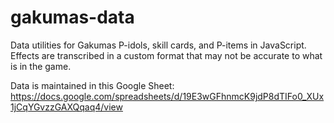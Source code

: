# gakumas-data

Data utilities for Gakumas P-idols, skill cards, and P-items in JavaScript.
Effects are transcribed in a custom format that may not be accurate to what is in the game.

Data is maintained in this Google Sheet: https://docs.google.com/spreadsheets/d/19E3wGFhnmcK9jdP8dTIFo0_XUx1jCqYGvzzGAXQqaq4/view
